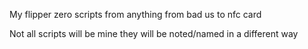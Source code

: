 My flipper zero scripts from anything from bad us to nfc card

Not all scripts will be mine they will be noted/named in a different way
